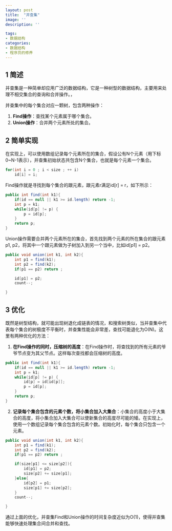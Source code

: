 ```yaml
---
layout: post
title:  "并查集"
image: ''
description: ''

tags:
- 数据结构
categories:
- 数据结构
- 程序员的修养
---
```

## **1 简述**
并查集是一种简单却应用广泛的数据结构，它是一种树型的数据结构，主要用来处理不相交集合的查询和合并操作。，

并查集中的每个集合对应一颗树，包含两种操作：
1. **Find操作**：查找某个元素属于哪个集合。
2. **Union操作**：合并两个元素所处的集合。

## **2 简单实现**
在实现上，可以使用数组记录每个元素所在的集合，假设公有N个元素（用下标0~N-1表示），并查集初始状态共包含N个集合，也就是每个元素一个集合。
```java
for(int i = 0 ; i < size ; ++ i)
    id[i] = i;
```

Find操作就是寻找到每个集合的跟元素，跟元素r满足id[r] = r，如下所示：

```java
public int find(int k1){
    if(id == null || k1 >= id.length) return -1;
    int p = k1;
    while(id[p] != p) {
        p = id[p];
    }
    return p;
}
```
Union操作需要合并两个元素所在的集合，首先找到两个元素的所在集合的跟元素p1, p2，将其中一个跟元素做为子树加入到另一个当中，比如id[p1] = p2。

```java
public void union(int k1, int k2){
    int p1 = find(k1);
    int p2 = find(k2);
    if(p1 == p2) return ;

    id[p1] = p2;
    count--;

}
```

## **3 优化**
既然是树型结构，就可能出现树退化成链表的情况，和搜索树类似，当并查集中代表每个集合的树极度不平衡时，并查集性能会非常差，查找可能退化为O(N)。这里有两种优化的方法：

1. **在Find操作的同时，压缩树的高度**：在Find操作时，将查找到的所有元素的爷爷节点变为其父节点。这样每次查找都会压缩树的高度。

```java
public int find(int k1){
    if(id == null || k1 >= id.length) return -1;
    int p = k1;
    while(id[p] != p) {
        id[p] = id[id[p]];
        p = id[p];
    }
    return p;
}
```

2. **记录每个集合包含的元素个数，将小集合加入大集合**：小集合的高度小于大集合的高度，将小集合加入大集合可以使新集合的高度尽可能的矮。在实现上，使用一个数组记录每个集合包含的元素个数。初始化时，每个集合只包含一个元素。

```java
public void union(int k1, int k2){
    int p1 = find(k1);
    int p2 = find(k2);
    if(p1 == p2) return ;

    if(size[p1] <= size[p2]){
        id[p1] = p2;
        size[p2] += size[p1];
    }else{
        id[p2] = p1;
        size[p1] += size[p2];
    }
    count--;

}
```
通过上面的优化，并查集Find和Union操作的时间复杂度近似为O(1)，使得并查集能够快速处理集合间合并和查找。